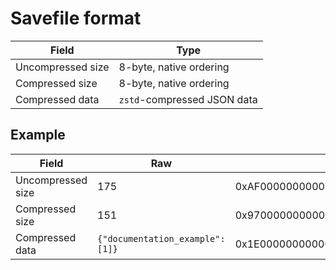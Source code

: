 # Savefile format
|      Field      |            Type           |
|-----------------|---------------------------|
|Uncompressed size|  8-byte, native ordering  |
| Compressed size |  8-byte, native ordering  |
| Compressed data |`zstd`-compressed JSON data|

## Example
|      Field      | Raw |        Out       |
|-----------------|-----|------------------|
|Uncompressed size| 175 |0xAF00000000000000|
| Compressed size | 151 |0x9700000000000000|
| Compressed data |`{"documentation_example": [1]}`|0x1E000000000000002A0000000000000027B52FFD201E40001E7B22646F63756D656E746174696F6E5F6578616D706C65223A205B315D7DC00000|
